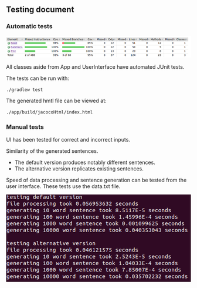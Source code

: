 ## Testing document

### Automatic tests

![](/docs/images/jacoco.png)

All classes aside from App and UserInterface have automated JUnit tests.

The tests can be run with:

    ./gradlew test

The generated hmtl file can be viewed at:

    ./app/build/jacocoHtml/index.html

### Manual tests

UI has been tested for correct and incorrect inputs.

Similarity of the generated sentences.
* The default version produces notably different sentences.
* The alternative version replicates existing sentences.

Speed of data processing and sentence generation can be tested from the user interface. These tests use the data.txt file.

![](/docs/images/performance.png)